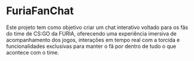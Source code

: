 # FuriaFanChat
Este projeto tem como objetivo criar um chat interativo voltado para os fãs do time de CS:GO da FURIA, oferecendo uma experiência imersiva de acompanhamento dos jogos, interações em tempo real com a torcida e funcionalidades exclusivas para manter o fã por dentro de tudo o que acontece com o time.
